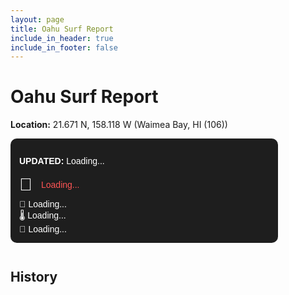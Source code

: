 ```yaml
---
layout: page
title: Oahu Surf Report
include_in_header: true
include_in_footer: false
---
```

<!-- <h1>{{ page.title }}</h1>
<p><strong>Coordinates:</strong> <span id="buoy-coords">Loading...</span></p>

<div id="buoy-data"
     data-buoy="51201"
     data-lat="21.671"
     data-lon="158.118"
     style="background:#1e1e1e;padding:1em;border-radius:10px;color:white;max-width:400px;font-family:sans-serif;">
  
  <p><strong>UPDATED:</strong> <span id="updated-time">Loading...</span></p>

  <div style="display:flex;align-items:center;gap:1em;">
    <span style="font-size:2em;">🌊</span>
    <span id="wave-info" style="color:#f55;">Loading...</span>
  </div>

  <div style="margin-top:0.5em;">
    💨 <span id="wind-info">Loading...</span><br>
    🌡️ <span id="air-temp">Loading...</span><br>
    🌊 <span id="water-temp">Loading...</span>
  </div>
</div>

<h2 style="margin-top:2em;">History</h2>
<canvas id="waveHistoryChart" width="400" height="200" style="background:#1e1e1e;border-radius:10px;"></canvas>

<script src="https://cdn.jsdelivr.net/npm/chart.js"></script>
<script src="/assets/js/buoy.js"></script> -->

<h1>Oahu Surf Report</h1>
<p><strong>Location:</strong> 21.671 N, 158.118 W (Waimea Bay, HI (106))</p>

<div id="latest-measure" style="background:#1e1e1e;padding:1em;border-radius:10px;color:white;max-width:400px;font-family:sans-serif;">
  <p><strong>UPDATED:</strong> <span id="updated-time">Loading...</span></p>
  <div style="display:flex;align-items:center;gap:1em;">
    <span style="font-size:2em;">🌊</span>
    <span id="wave-info" style="color:#f55;">Loading...</span>
  </div>
  <div style="margin-top:0.5em;">
    💨 <span id="wind-info">Loading...</span><br>
    🌡️ <span id="air-temp">Loading...</span><br>
    🌊 <span id="water-temp">Loading...</span>
  </div>
</div>

<h2 style="margin-top:2em;">History</h2>
<canvas id="waveHistoryChart" width="400" height="200" style="background:#1e1e1e;border-radius:10px;"></canvas>

<script src="https://cdn.jsdelivr.net/npm/chart.js"></script>
<script>
async function loadBuoyData() {
  const res = await fetch('https://www.ndbc.noaa.gov/data/realtime2/51201.txt');
  const text = await res.text();
  const lines = text.trim().split('\n');
  const header = lines[0].split(/\s+/);
  const rows = lines.slice(2, 26).map(l => l.trim().split(/\s+/)); // 24 rows of data

  const latest = rows[0];
  const [YY, MM, DD, hh, mm, WDIR, WSPD, GST, WVHT, DPD, APD, MWD, PRES, ATMP, WTMP] = latest;

  const time = `${MM}/${DD} ${hh}:${mm}`;
  document.getElementById('updated-time').textContent = time;
  document.getElementById('wave-info').textContent = `${WVHT}ft @ ${DPD}s - E ${MWD}°`;
  document.getElementById('wind-info').textContent = `${WSPD} mph - E ${WDIR}°`;
  document.getElementById('air-temp').textContent = `${ATMP}°F`;
  document.getElementById('water-temp').textContent = `${WTMP}°F`;

  // History Chart
  const labels = rows.map(r => `${r[3]}:${r[4]}`); // hh:mm
  const waveHeights = rows.map(r => parseFloat(r[8]));

  new Chart(document.getElementById('waveHistoryChart'), {
    type: 'bar',
    data: {
      labels: labels.reverse(),
      datasets: [{
        label: 'Wave Height (ft)',
        data: waveHeights.reverse(),
        backgroundColor: waveHeights.map(h => {
          if (h >= 10) return '#f44336';     // red
          if (h >= 8) return '#ff9800';      // orange
          if (h >= 5) return '#ffeb3b';      // yellow
          return '#4caf50';                  // green
        })
      }]
    },
    options: {
      plugins: { legend: { display: false }},
      scales: {
        x: { ticks: { color: 'white' }},
        y: { ticks: { color: 'white' }, beginAtZero: true }
      }
    }
  });
}

loadBuoyData();
</script>
